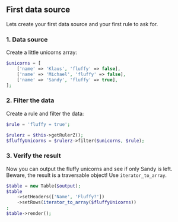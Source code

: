 First data source
-----------------

Lets create your first data source and your first rule to ask for.

### 1. Data source

Create a little unicorns array:

```php
$unicorns = [
    ['name' => 'Klaus', 'fluffy' => false],
    ['name' => 'Michael', 'fluffy' => false],
    ['name' => 'Sandy', 'fluffy' => true],
];
```

### 2. Filter the data

Create a rule and filter the data:

```php
$rule = 'fluffy = true';

$rulerz = $this->getRulerZ();
$fluffyUnicorns = $rulerz->filter($unicorns, $rule);
```

### 3. Verify the result

Now you can output the fluffy unicorns and see if only Sandy is left.
Beware, the result is a traversable object! Use `iterator_to_array`.

```php
$table = new Table($output);
$table
    ->setHeaders(['Name', 'Fluffy?'])
    ->setRows(iterator_to_array($fluffyUnicorns))
;
$table->render();
```
